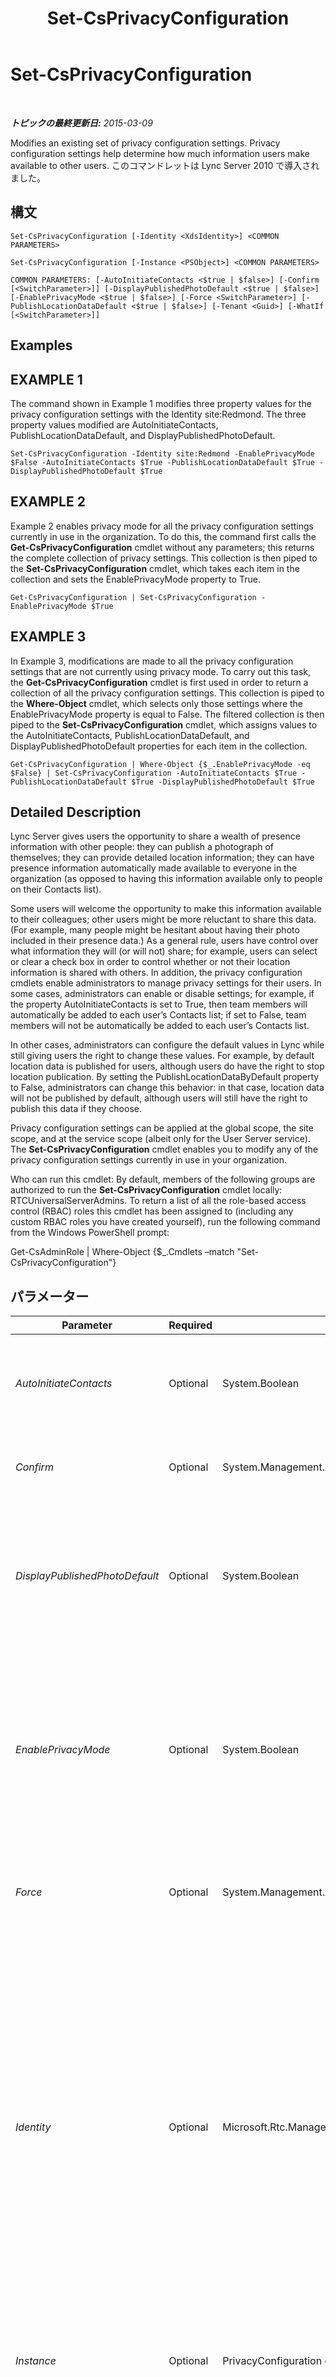 ﻿---
title: Set-CsPrivacyConfiguration
TOCTitle: Set-CsPrivacyConfiguration
ms:assetid: 67fbd99a-0708-4e6f-8755-cb1a08d07ff3
ms:mtpsurl: https://technet.microsoft.com/ja-jp/library/Gg398484(v=OCS.15)
ms:contentKeyID: 48272341
ms.date: 05/19/2016
mtps_version: v=OCS.15
ms.translationtype: HT
---

# Set-CsPrivacyConfiguration

 

_**トピックの最終更新日:** 2015-03-09_

Modifies an existing set of privacy configuration settings. Privacy configuration settings help determine how much information users make available to other users. このコマンドレットは Lync Server 2010 で導入されました。

## 構文

    Set-CsPrivacyConfiguration [-Identity <XdsIdentity>] <COMMON PARAMETERS>

    Set-CsPrivacyConfiguration [-Instance <PSObject>] <COMMON PARAMETERS>

    COMMON PARAMETERS: [-AutoInitiateContacts <$true | $false>] [-Confirm [<SwitchParameter>]] [-DisplayPublishedPhotoDefault <$true | $false>] [-EnablePrivacyMode <$true | $false>] [-Force <SwitchParameter>] [-PublishLocationDataDefault <$true | $false>] [-Tenant <Guid>] [-WhatIf [<SwitchParameter>]]

## Examples

## EXAMPLE 1

The command shown in Example 1 modifies three property values for the privacy configuration settings with the Identity site:Redmond. The three property values modified are AutoInitiateContacts, PublishLocationDataDefault, and DisplayPublishedPhotoDefault.

    Set-CsPrivacyConfiguration -Identity site:Redmond -EnablePrivacyMode $False -AutoInitiateContacts $True -PublishLocationDataDefault $True -DisplayPublishedPhotoDefault $True

## EXAMPLE 2

Example 2 enables privacy mode for all the privacy configuration settings currently in use in the organization. To do this, the command first calls the **Get-CsPrivacyConfiguration** cmdlet without any parameters; this returns the complete collection of privacy settings. This collection is then piped to the **Set-CsPrivacyConfiguration** cmdlet, which takes each item in the collection and sets the EnablePrivacyMode property to True.

    Get-CsPrivacyConfiguration | Set-CsPrivacyConfiguration -EnablePrivacyMode $True

## EXAMPLE 3

In Example 3, modifications are made to all the privacy configuration settings that are not currently using privacy mode. To carry out this task, the **Get-CsPrivacyConfiguration** cmdlet is first used in order to return a collection of all the privacy configuration settings. This collection is piped to the **Where-Object** cmdlet, which selects only those settings where the EnablePrivacyMode property is equal to False. The filtered collection is then piped to the **Set-CsPrivacyConfiguration** cmdlet, which assigns values to the AutoInitiateContacts, PublishLocationDataDefault, and DisplayPublishedPhotoDefault properties for each item in the collection.

    Get-CsPrivacyConfiguration | Where-Object {$_.EnablePrivacyMode -eq $False} | Set-CsPrivacyConfiguration -AutoInitiateContacts $True -PublishLocationDataDefault $True -DisplayPublishedPhotoDefault $True

## Detailed Description

Lync Server gives users the opportunity to share a wealth of presence information with other people: they can publish a photograph of themselves; they can provide detailed location information; they can have presence information automatically made available to everyone in the organization (as opposed to having this information available only to people on their Contacts list).

Some users will welcome the opportunity to make this information available to their colleagues; other users might be more reluctant to share this data. (For example, many people might be hesitant about having their photo included in their presence data.) As a general rule, users have control over what information they will (or will not) share; for example, users can select or clear a check box in order to control whether or not their location information is shared with others. In addition, the privacy configuration cmdlets enable administrators to manage privacy settings for their users. In some cases, administrators can enable or disable settings; for example, if the property AutoInitiateContacts is set to True, then team members will automatically be added to each user’s Contacts list; if set to False, team members will not be automatically be added to each user’s Contacts list.

In other cases, administrators can configure the default values in Lync while still giving users the right to change these values. For example, by default location data is published for users, although users do have the right to stop location publication. By setting the PublishLocationDataByDefault property to False, administrators can change this behavior: in that case, location data will not be published by default, although users will still have the right to publish this data if they choose.

Privacy configuration settings can be applied at the global scope, the site scope, and at the service scope (albeit only for the User Server service). The **Set-CsPrivacyConfiguration** cmdlet enables you to modify any of the privacy configuration settings currently in use in your organization.

Who can run this cmdlet: By default, members of the following groups are authorized to run the **Set-CsPrivacyConfiguration** cmdlet locally: RTCUniversalServerAdmins. To return a list of all the role-based access control (RBAC) roles this cmdlet has been assigned to (including any custom RBAC roles you have created yourself), run the following command from the Windows PowerShell prompt:

Get-CsAdminRole | Where-Object {$\_.Cmdlets –match "Set-CsPrivacyConfiguration"}

## パラメーター


<table>
<colgroup>
<col style="width: 25%" />
<col style="width: 25%" />
<col style="width: 25%" />
<col style="width: 25%" />
</colgroup>
<thead>
<tr class="header">
<th>Parameter</th>
<th>Required</th>
<th>Type</th>
<th>Description</th>
</tr>
</thead>
<tbody>
<tr class="odd">
<td><p><em>AutoInitiateContacts</em></p></td>
<td><p>Optional</p></td>
<td><p>System.Boolean</p></td>
<td><p>If True, Lync will automatically add your manager and your direct reports to your Contacts list. The default value is True.</p></td>
</tr>
<tr class="even">
<td><p><em>Confirm</em></p></td>
<td><p>Optional</p></td>
<td><p>System.Management.Automation.SwitchParameter</p></td>
<td><p>コマンドの実行前に確認メッセージが表示されます。</p></td>
</tr>
<tr class="odd">
<td><p><em>DisplayPublishedPhotoDefault</em></p></td>
<td><p>Optional</p></td>
<td><p>System.Boolean</p></td>
<td><p>If True, the user’s photo will automatically be published in Lync. If False, the user’s photo will not be available unless he or she explicitly selects the option Let others see my photo. The default value is True.</p></td>
</tr>
<tr class="even">
<td><p><em>EnablePrivacyMode</em></p></td>
<td><p>Optional</p></td>
<td><p>System.Boolean</p></td>
<td><p>If True, gives users the opportunity to enable the advanced privacy mode. In advanced privacy mode, only people on your Contacts list will be allowed to view your presence information. If False, your presence information will be available to anyone in your organization. The default value is False.</p></td>
</tr>
<tr class="odd">
<td><p><em>Force</em></p></td>
<td><p>Optional</p></td>
<td><p>System.Management.Automation.SwitchParameter</p></td>
<td><p>Suppresses the display of any non-fatal error message that might occur when running the command.</p></td>
</tr>
<tr class="even">
<td><p><em>Identity</em></p></td>
<td><p>Optional</p></td>
<td><p>Microsoft.Rtc.Management.Xds.XdsIdentity</p></td>
<td><p>Unique identifier for the privacy configuration settings to be modified. To modify the global settings, use this syntax: -Identity global. To modify settings configured at the site scope, use syntax similar to this: -Identity site:Redmond. To modify settings at the service level, use syntax like this: -Identity service:Redmond-UserServices-1. Note that privacy settings can only be applied to the User Server service. An error will occur if you try to apply these settings to any other service.</p>
<p>If this parameter is not specified then the global settings will be updated when you call the <strong>Set-CsPrivacyConfiguration</strong> cmdlet.</p></td>
</tr>
<tr class="odd">
<td><p><em>Instance</em></p></td>
<td><p>Optional</p></td>
<td><p>PrivacyConfiguration object</p></td>
<td><p>個々のパラメーター値を設定せずに、コマンドレットにオブジェクトへの参照を渡せます。</p></td>
</tr>
<tr class="even">
<td><p><em>PublishLocationDataDefault</em></p></td>
<td><p>Optional</p></td>
<td><p>System.Boolean</p></td>
<td><p>If True, location data will automatically be published in Lync Server. If False, location data will not be available unless the user explicitly selects the option Show Contacts My Location. The default value is True.</p></td>
</tr>
<tr class="odd">
<td><p><em>Tenant</em></p></td>
<td><p>Optional</p></td>
<td><p>System.Guid</p></td>
<td><p>Globally unique identifier (GUID) of the Skype for Business Online tenant account for the privacy configuration settings being modified. For example:</p>
<p>–Tenant &quot;38aad667-af54-4397-aaa7-e94c79ec2308&quot;</p>
<p>You can return the tenant ID for each of your tenants by running this command:</p>
<p>Get-CsTenant | Select-Object DisplayName, TenantID</p>
<p>If you are using a remote session of Windows PowerShell and are connected only to Skype for Business Online you do not have to include the Tenant parameter. Instead, the tenant ID will automatically be filled in for you based on your connection information. The Tenant parameter is primarily for use in a hybrid deployment.</p></td>
</tr>
<tr class="even">
<td><p><em>WhatIf</em></p></td>
<td><p>Optional</p></td>
<td><p>System.Management.Automation.SwitchParameter</p></td>
<td><p>実際にコマンドを実行しなくてもコマンドの実行結果がわかります。</p></td>
</tr>
</tbody>
</table>


## Input Types

Microsoft.Rtc.Management.WritableConfig.Settings.UserServices.PrivacyConfiguration object. The **Set-CsPrivacyConfiguration** cmdlet accepts pipelined input of the privacy configuration object.

## Return Types

The **Set-CsPrivacyConfiguration** cmdlet does not return any objects or values. Instead, the cmdlet modifies existing instances of the Microsoft.Rtc.Management.WritableConfig.Settings.UserServices.PrivacyConfiguration object.

## 関連項目

#### その他のリソース

[Get-CsPrivacyConfiguration](get-csprivacyconfiguration.md)  
[New-CsPrivacyConfiguration](new-csprivacyconfiguration.md)  
[Remove-CsPrivacyConfiguration](remove-csprivacyconfiguration.md)

